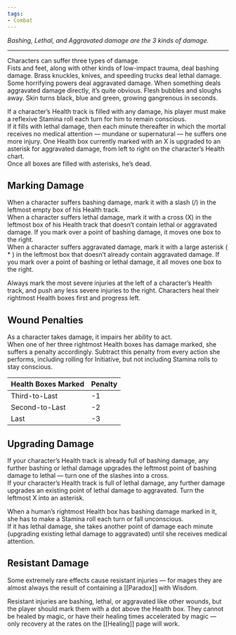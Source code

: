 ```yaml
---
tags:
- Combat
---
```


_Bashing, Lethal, and Aggravated damage are the 3 kinds of damage._

---

Characters can suffer three types of damage.\
Fists and feet, along with other kinds of low-impact trauma, deal bashing damage. Brass knuckles, knives, and speeding trucks deal lethal damage.\
Some horrifying powers deal aggravated damage. When something deals aggravated damage directly, it’s quite obvious. Flesh bubbles and sloughs away. Skin turns black, blue and green, growing gangrenous in seconds.

If a character’s Health track is filled with any damage, his player must make a reflexive Stamina roll each turn for him to remain conscious.\
If it fills with lethal damage, then each minute thereafter in which the mortal receives no medical attention — mundane or supernatural — he suffers one more injury. One Health box currently marked with an X is upgraded to an asterisk for aggravated damage, from left to right on the character’s Health chart.\
Once all boxes are filled with asterisks, he’s dead.

## Marking Damage

When a character suffers bashing damage, mark it with a slash (/) in the leftmost empty box of his Health track.\
When a character suffers lethal damage, mark it with a cross (X) in the leftmost box of his Health track that doesn’t contain lethal or aggravated damage. If you mark over a point of bashing damage, it moves one box to the right.\
When a character suffers aggravated damage, mark it with a large asterisk ( * ) in the leftmost box that doesn’t already contain aggravated damage. If you mark over a point of bashing or lethal damage, it all moves one box to the right.

Always mark the most severe injuries at the left of a character’s Health track, and push any less severe injuries to the right. Characters heal their rightmost Health boxes first and progress left.

## Wound Penalties

As a character takes damage, it impairs her ability to act.\
When one of her three rightmost Health boxes has damage marked, she suffers a penalty accordingly. Subtract this penalty from every action she performs, including rolling for Initiative, but not including Stamina rolls to stay conscious.

| Health Boxes Marked | Penalty |
| ------------------- | ------- |
| Third-to-Last       | -1      |
| Second-to-Last      | -2      |
| Last                | -3      |

## Upgrading Damage

If your character’s Health track is already full of bashing damage, any further bashing or lethal damage upgrades the leftmost point of bashing damage to lethal — turn one of the slashes into a cross.\
If your character’s Health track is full of lethal damage, any further damage upgrades an existing point of lethal damage to aggravated. Turn the leftmost X into an asterisk.

When a human’s rightmost Health box has bashing damage marked in it, she has to make a Stamina roll each turn or fall unconscious.\
If it has lethal damage, she takes another point of damage each minute (upgrading existing lethal damage to aggravated) until she receives medical attention.

## Resistant Damage

Some extremely rare effects cause resistant injuries — for mages they are almost always the result of containing a [[Paradox]] with Wisdom.

Resistant injuries are bashing, lethal, or aggravated like other wounds, but the player should mark them with a dot above the Health box. They cannot be healed by magic, or have their healing times accelerated by magic — only recovery at the rates on the [[Healing]] page will work.